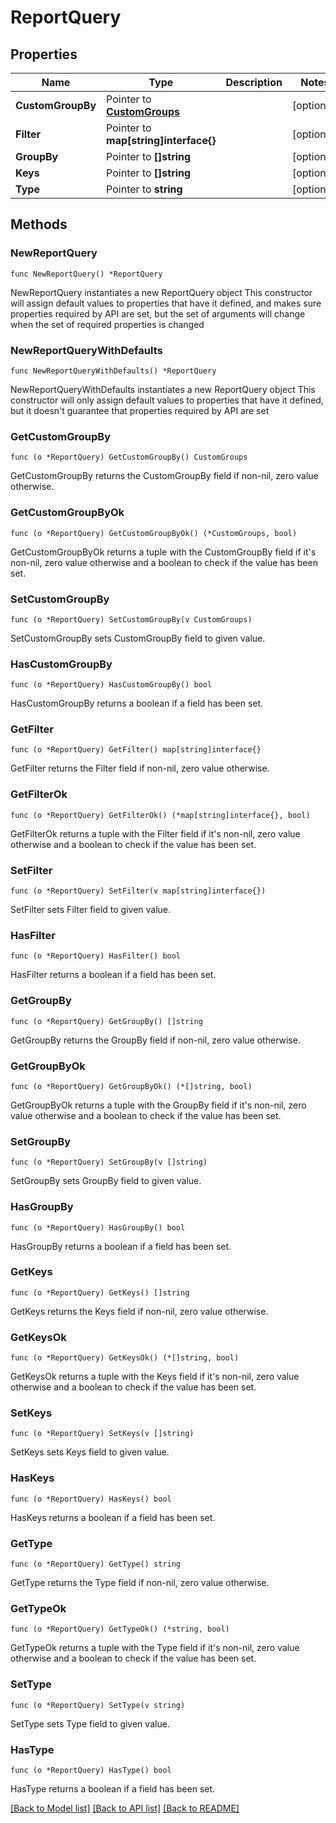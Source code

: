 # ReportQuery

## Properties

Name | Type | Description | Notes
------------ | ------------- | ------------- | -------------
**CustomGroupBy** | Pointer to [**CustomGroups**](CustomGroups.md) |  | [optional] 
**Filter** | Pointer to **map[string]interface{}** |  | [optional] 
**GroupBy** | Pointer to **[]string** |  | [optional] 
**Keys** | Pointer to **[]string** |  | [optional] 
**Type** | Pointer to **string** |  | [optional] 

## Methods

### NewReportQuery

`func NewReportQuery() *ReportQuery`

NewReportQuery instantiates a new ReportQuery object
This constructor will assign default values to properties that have it defined,
and makes sure properties required by API are set, but the set of arguments
will change when the set of required properties is changed

### NewReportQueryWithDefaults

`func NewReportQueryWithDefaults() *ReportQuery`

NewReportQueryWithDefaults instantiates a new ReportQuery object
This constructor will only assign default values to properties that have it defined,
but it doesn't guarantee that properties required by API are set

### GetCustomGroupBy

`func (o *ReportQuery) GetCustomGroupBy() CustomGroups`

GetCustomGroupBy returns the CustomGroupBy field if non-nil, zero value otherwise.

### GetCustomGroupByOk

`func (o *ReportQuery) GetCustomGroupByOk() (*CustomGroups, bool)`

GetCustomGroupByOk returns a tuple with the CustomGroupBy field if it's non-nil, zero value otherwise
and a boolean to check if the value has been set.

### SetCustomGroupBy

`func (o *ReportQuery) SetCustomGroupBy(v CustomGroups)`

SetCustomGroupBy sets CustomGroupBy field to given value.

### HasCustomGroupBy

`func (o *ReportQuery) HasCustomGroupBy() bool`

HasCustomGroupBy returns a boolean if a field has been set.

### GetFilter

`func (o *ReportQuery) GetFilter() map[string]interface{}`

GetFilter returns the Filter field if non-nil, zero value otherwise.

### GetFilterOk

`func (o *ReportQuery) GetFilterOk() (*map[string]interface{}, bool)`

GetFilterOk returns a tuple with the Filter field if it's non-nil, zero value otherwise
and a boolean to check if the value has been set.

### SetFilter

`func (o *ReportQuery) SetFilter(v map[string]interface{})`

SetFilter sets Filter field to given value.

### HasFilter

`func (o *ReportQuery) HasFilter() bool`

HasFilter returns a boolean if a field has been set.

### GetGroupBy

`func (o *ReportQuery) GetGroupBy() []string`

GetGroupBy returns the GroupBy field if non-nil, zero value otherwise.

### GetGroupByOk

`func (o *ReportQuery) GetGroupByOk() (*[]string, bool)`

GetGroupByOk returns a tuple with the GroupBy field if it's non-nil, zero value otherwise
and a boolean to check if the value has been set.

### SetGroupBy

`func (o *ReportQuery) SetGroupBy(v []string)`

SetGroupBy sets GroupBy field to given value.

### HasGroupBy

`func (o *ReportQuery) HasGroupBy() bool`

HasGroupBy returns a boolean if a field has been set.

### GetKeys

`func (o *ReportQuery) GetKeys() []string`

GetKeys returns the Keys field if non-nil, zero value otherwise.

### GetKeysOk

`func (o *ReportQuery) GetKeysOk() (*[]string, bool)`

GetKeysOk returns a tuple with the Keys field if it's non-nil, zero value otherwise
and a boolean to check if the value has been set.

### SetKeys

`func (o *ReportQuery) SetKeys(v []string)`

SetKeys sets Keys field to given value.

### HasKeys

`func (o *ReportQuery) HasKeys() bool`

HasKeys returns a boolean if a field has been set.

### GetType

`func (o *ReportQuery) GetType() string`

GetType returns the Type field if non-nil, zero value otherwise.

### GetTypeOk

`func (o *ReportQuery) GetTypeOk() (*string, bool)`

GetTypeOk returns a tuple with the Type field if it's non-nil, zero value otherwise
and a boolean to check if the value has been set.

### SetType

`func (o *ReportQuery) SetType(v string)`

SetType sets Type field to given value.

### HasType

`func (o *ReportQuery) HasType() bool`

HasType returns a boolean if a field has been set.


[[Back to Model list]](../README.md#documentation-for-models) [[Back to API list]](../README.md#documentation-for-api-endpoints) [[Back to README]](../README.md)


